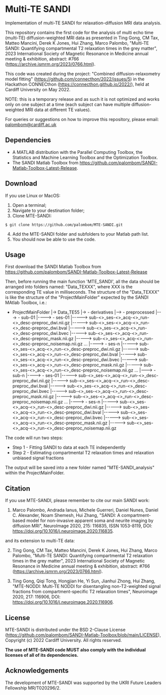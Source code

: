 # Multi-TE SANDI
Implementation of multi-TE SANDI for relaxation-diffusion MRI data analysis.

This repository contains the first code for the analysis of multi echo time (multi-TE) diffusion-weighted MRI data as presented in Ting Gong, CM Tax, Matteo Mancini, Derek K Jones, Hui Zhang, Marco Palombo, "Multi-TE SANDI: Quantifying compartmental T2 relaxation times in the grey matter", 2023 International Society of Magnetic Resonance in Medicine annual meeting & exhibition, abstract: #766 (https://archive.ismrm.org/2023/0766.html).

This code was created during the project: "Combined diffusion-relaxometry model fitting" (https://github.com/connecthon/2022/issues/5) in the Hackathon CONNECthon (https://connecthon.github.io/2022/), held at Cardiff University on May 2022. 

NOTE: this is a temporary release and as such it is not optimized and works only on one subject at a time (each subject can have multiple diffusion-weighted MRI data at different TE values). 

For queries or suggestions on how to improve this repository, please email: palombom@cardiff.ac.uk 

## Dependencies
- A MATLAB distribution with the Parallel Computing Toolbox, the Statistics and Machine Learning Toolbox and the Optimization Toolbox.
- The SANDI Matlab Toolbox from https://github.com/palombom/SANDI-Matlab-Toolbox-Latest-Release.

## Download 
If you use Linux or MacOS:

1. Open a terminal;
2. Navigate to your destination folder;
3. Clone MTE-SANDI:
```
$ git clone https://github.com/palombom/MTE-SANDI.git
```
4. Add the MTE-SANDI folder and subfolders to your Matlab path list. 
5. You should now be able to use the code. 

## Usage
First download the SANDI Matlab Toolbox from https://github.com/palombom/SANDI-Matlab-Toolbox-Latest-Release

Then, before running the main function 'MTE_SANDI', all the data should be arranged into folders named: "Data_TEXXX", where XXX is the corresponding TE value in milliseconds. The structure of the "Data_TEXXX" is like the structure of the "ProjectMainFolder" expected by the SANDI MAtlab Toolbox, i.e.:

 - ProjectMainFolder
 |-> Data_TE55
   |-> - derivatives
       |--> - preprocessed
            |---> - sub-01
                  |----> - ses-01
                         |-----> sub-<>_ses-<>_acq-<>_run-<>_desc-preproc_dwi.nii.gz
                         |-----> sub-<>_ses-<>_acq-<>_run-<>_desc-preproc_dwi.bval
                         |-----> sub-<>_ses-<>_acq-<>_run-<>_desc-preproc_dwi.bvec
                         |-----> sub-<>_ses-<>_acq-<>_run-<>_desc-preproc_mask.nii.gz
                         |-----> sub-<>_ses-<>_acq-<>_run-<>_desc-preproc_noisemap.nii.gz
                   ...
                  |----> - ses-n
                         |-----> sub-<>_ses-<>_acq-<>_run-<>_desc-preproc_dwi.nii.gz
                         |-----> sub-<>_ses-<>_acq-<>_run-<>_desc-preproc_dwi.bval
                         |-----> sub-<>_ses-<>_acq-<>_run-<>_desc-preproc_dwi.bvec
                         |-----> sub-<>_ses-<>_acq-<>_run-<>_desc-preproc_mask.nii.gz
                         |-----> sub-<>_ses-<>_acq-<>_run-<>_desc-preproc_noisemap.nii.gz
              ...
            |---> - sub-n
                  |----> - ses-01
                         |-----> sub-<>_ses-<>_acq-<>_run-<>_desc-preproc_dwi.nii.gz
                         |-----> sub-<>_ses-<>_acq-<>_run-<>_desc-preproc_dwi.bval
                         |-----> sub-<>_ses-<>_acq-<>_run-<>_desc-preproc_dwi.bvec
                         |-----> sub-<>_ses-<>_acq-<>_run-<>_desc-preproc_mask.nii.gz
                         |-----> sub-<>_ses-<>_acq-<>_run-<>_desc-preproc_noisemap.nii.gz
                     ...
                  |----> - ses-n
                         |-----> sub-<>_ses-<>_acq-<>_run-<>_desc-preproc_dwi.nii.gz
                         |-----> sub-<>_ses-<>_acq-<>_run-<>_desc-preproc_dwi.bval
                         |-----> sub-<>_ses-<>_acq-<>_run-<>_desc-preproc_dwi.bvec
                         |-----> sub-<>_ses-<>_acq-<>_run-<>_desc-preproc_mask.nii.gz
                         |-----> sub-<>_ses-<>_acq-<>_run-<>_desc-preproc_noisemap.nii.gz


The code will run two steps: 
- Step 1 - Fitting SANDI to data at each TE independently
- Step 2 - Estimating compartmental T2 relaxation times and relaxation unbiased signal fractions

The output will be saved into a new folder named "MTE-SANDI_analysis" within the ProjectMainFolder.

## Citation
If you use MTE-SANDI, please remember to cite our main SANDI work:

1. Marco Palombo, Andrada Ianus, Michele Guerreri, Daniel Nunes, Daniel C. Alexander, Noam Shemesh, Hui Zhang, "SANDI: A compartment-based model for non-invasive apparent soma and neurite imaging by diffusion MRI", NeuroImage 2020, 215: 116835, ISSN 1053-8119, DOI: https://doi.org/10.1016/j.neuroimage.2020.116835. 

and its extension to multi-TE data:

2. Ting Gong, CM Tax, Matteo Mancini, Derek K Jones, Hui Zhang, Marco Palombo, "Multi-TE SANDI: Quantifying compartmental T2 relaxation times in the grey matter", 2023 International Society of Magnetic Resonance in Medicine annual meeting & exhibition, abstract: #766 (https://archive.ismrm.org/2023/0766.html).

3. Ting Gong, Qiqi Tong, Hongjian He, Yi Sun, Jianhui Zhong, Hui Zhang, "MTE-NODDI: Multi-TE NODDI for disentangling non-T2-weighted signal fractions from compartment-specific T2 relaxation times", Neuroimage 2020, 217: 116906, DOI: https://doi.org/10.1016/j.neuroimage.2020.116906.

## License
MTE-SANDI is distributed under the BSD 2-Clause License (https://github.com/palombom/SANDI-Matlab-Toolbox/blob/main/LICENSE), Copyright (c) 2022 Cardiff University. All rights reserved.

**The use of MTE-SANDI code MUST also comply with the individual licenses of all of its dependencies.**

## Acknowledgements
The development of MTE-SANDI was supported by the UKRI Future Leaders Fellowship MR/T020296/2.



